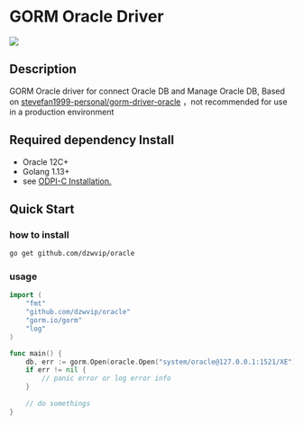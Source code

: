 # GORM Oracle Driver

![](https://starchart.cc/CengSin/oracle.svg)

## Description

GORM Oracle driver for connect Oracle DB and Manage Oracle DB, Based on [stevefan1999-personal/gorm-driver-oracle](https://github.com/stevefan1999-personal/gorm-driver-oracle)
，not recommended for use in a production environment

## Required dependency Install

- Oracle 12C+
- Golang 1.13+
- see [ODPI-C Installation.](https://oracle.github.io/odpi/doc/installation.html)

## Quick Start
### how to install 
```bash
go get github.com/dzwvip/oracle
```
###  usage

```go
import (
	"fmt"
	"github.com/dzwvip/oracle"
	"gorm.io/gorm"
	"log"
)

func main() {
    db, err := gorm.Open(oracle.Open("system/oracle@127.0.0.1:1521/XE"), &gorm.Config{})
    if err != nil {
        // panic error or log error info
    } 
    
    // do somethings
}
```
